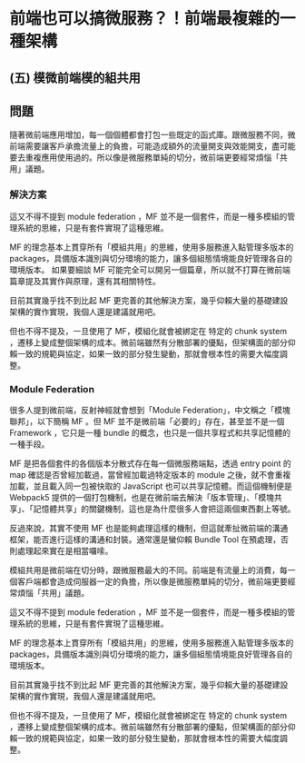 # 前端也可以搞微服務？！前端最複雜的一種架構

## (五) 模微前端模的組共用

## 問題

隨著微前端應用增加，每一個個體都會打包一些既定的函式庫。跟微服務不同，微前端需要讓客戶承擔流量上的負擔，可能造成額外的流量開支與效能開支，盡可能要去重複應用使用過的。所以像是微服務單純的切分，微前端更要經常煩惱「共用」議題。

### 解決方案

這又不得不提到 module federation ，MF 並不是一個套件，而是一種多模組的管理系統的思維，只是有套件實現了這種思維。

MF 的理念基本上貫穿所有「模組共用」的思維，使用多服務進入點管理多版本的 packages，具備版本識別與切分環境的能力，讓多個組態情境能良好管理各自的環境版本。
如果要細談 MF 可能完全可以開另一個篇章，所以就不打算在微前端篇章提及其實作與原理，還有其相關特性。

目前其實幾乎找不到比起 MF 更完善的其他解決方案，幾乎仰賴大量的基礎建設架構的實作實現，我個人還是建議就用吧。

但也不得不提及，一旦使用了 MF，模組化就會被綁定在 特定的 chunk system ，遷移上變成整個架構的成本。微前端雖然有分散部署的優點，但架構面的部分仰賴一致的規範與協定，如果一致的部分發生變動，那就會根本性的需要大幅度調整。

### Module Federation

很多人提到微前端，反射神經就會想到「Module Federation」，中文稱之「模塊聯邦」，以下簡稱 MF 。但 MF 並不是微前端「必要的」存在，甚至並不是一個 Framework ，它只是一種 bundle 的概念，也只是一個共享程式和共享記憶體的一種手段。

MF 是把各個套件的各個版本分散式存在每一個微服務端點，透過 entry point 的 map 確認是否曾經加載過，當曾經加載過特定版本的 module 之後，就不會重複加載，並且載入同一包被快取的 JavaScript 也可以共享記憶體。而這個機制便是 Webpack5 提供的一個打包機制，也是在微前端去解決「版本管理」、「模塊共享」、「記憶體共享」的關鍵機制，這也是為什麼很多人會把這兩個東西劃上等號。

反過來說，其實不使用 MF 也是能夠處理這樣的機制，但這就牽扯微前端的溝通框架，能否進行這樣的溝通和封裝。通常還是蠻仰賴 Bundle Tool 在預處理，否則處理起來實在是相當囉嗦。

模組共用是微前端在切分時，跟微服務最大的不同。前端是有流量上的消費，每一個客戶端都會造成伺服器一定的負擔，所以像是微服務單純的切分，微前端更要經常煩惱「共用」議題。

這又不得不提到 module federation ，MF 並不是一個套件，而是一種多模組的管理系統的思維，只是有套件實現了這種思維。

MF 的理念基本上貫穿所有「模組共用」的思維，使用多服務進入點管理多版本的 packages，具備版本識別與切分環境的能力，讓多個組態情境能良好管理各自的環境版本。

目前其實幾乎找不到比起 MF 更完善的其他解決方案，幾乎仰賴大量的基礎建設架構的實作實現，我個人還是建議就用吧。

但也不得不提及，一旦使用了 MF，模組化就會被綁定在 特定的 chunk system ，遷移上變成整個架構的成本。微前端雖然有分散部署的優點，但架構面的部分仰賴一致的規範與協定，如果一致的部分發生變動，那就會根本性的需要大幅度調整。
